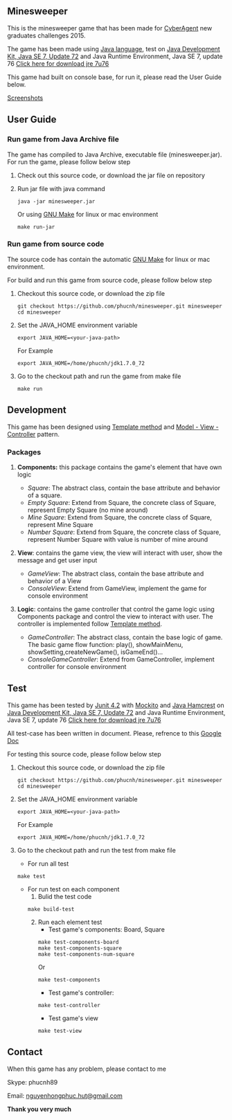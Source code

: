 ## Minesweeper
This is the minesweeper game that has been made for [CyberAgent](http://www.cyberagent.co.jp/) new graduates challenges 2015.

The game has been made using [Java language](https://java.com/en/), test on [Java Development Kit, Java SE 7, Update 72](http://www.oracle.com/technetwork/java/javase/7u72-relnotes-2296190.html) and Java Runtime Environment, Java SE 7, update 76 [Click here for download jre 7u76](http://www.oracle.com/technetwork/java/javase/downloads/jre7-downloads-1880261.html)

This game had built on console base, for run it, please read the User Guide below.

[Screenshots](https://drive.google.com/open?id=0B3seRHYL3yb-fkZxcmxlNWpYRVhlTGF6YUVjRjZjQ2R4TWIyRjFfenloTW5HS3paeFB2WW8&authuser=0)

## User Guide
### Run game from Java Archive file
The game has compiled to Java Archive, executable file (minesweeper.jar). For run the game, please follow below step

1. Check out this source code, or download the jar file on repository

2. Run jar file with java command
    ``` shell
    java -jar minesweeper.jar
    ```
    
    Or using [GNU Make](https://www.gnu.org/software/make/) for linux or mac environment
    ``` shell
    make run-jar
    ```

### Run game from source code
The source code has contain the automatic [GNU Make](https://www.gnu.org/software/make/) for linux or mac environment.

For build and run this game from source code, please follow below step

1. Checkout this source code, or download the zip file
    ``` shell   
    git checkout https://github.com/phucnh/minesweeper.git minesweeper
    cd minesweeper
    ```
    
2. Set the JAVA_HOME environment variable
    ``` shell
    export JAVA_HOME=<your-java-path>
    ```

    For Example
    ``` shell
    export JAVA_HOME=/home/phucnh/jdk1.7.0_72
    ```
    
3. Go to the checkout path and run the game from make file
    ``` shell
    make run
    ```

## Development
This game has been designed using [Template method](http://en.wikipedia.org/wiki/Template_method_pattern) and [Model - View - Controller](http://en.wikipedia.org/wiki/Model%E2%80%93view%E2%80%93controller) pattern. 

### Packages
1. **Components:** this package contains the game's element that have own logic
    - _Square_: The abstract class, contain the base attribute and behavior of a square.
    - _Empty Square_: Extend from Square, the concrete class of Square, represent Empty Square (no mine around)
    - _Mine Square_: Extend from Square, the concrete class of Square, represent Mine Square
    - _Number Square_: Extend from Square, the concrete class of Square, represent Number Square with value is number of mine around
        
2. **View**: contains the game view, the view will interact with user, show the message and get user input
    - _GameView_: The abstract class, contain the base attribute and behavior of a View
    - _ConsoleView_: Extend from GameView, implement the game for console environment

3. **Logic**: contains the game controller that control the game logic using Components package and control the view to interact with user. The controller is implemented follow [Template method](http://en.wikipedia.org/wiki/Template_method_pattern).
    - _GameController_: The abstract class, contain the base logic of game. The basic game flow function: play(), showMainMenu, showSetting,createNewGame(), isGameEnd()...
    - _ConsoleGameController_: Extend from GameController, implement controller for console environment

## Test
This game has been tested by [Junit 4.2](http://junit.org/) with [Mockito](http://mockito.org) and [Java Hamcrest](http://hamcrest.org/JavaHamcrest/) on [Java Development Kit, Java SE 7, Update 72](http://www.oracle.com/technetwork/java/javase/7u72-relnotes-2296190.html) and Java Runtime Environment, Java SE 7, update 76 [Click here for download jre 7u76](http://www.oracle.com/technetwork/java/javase/downloads/jre7-downloads-1880261.html)

All test-case has been written in document. Please, refrence to this [Google Doc](https://drive.google.com/open?id=0B3seRHYL3yb-fmJVeHF0aEJJTEcwbG1OaDhFR1JkRmVwRmZLSnhIdGItbkljZW5tdEtqNWs&authuser=0)

For testing this source code, please follow below step

1. Checkout this source code, or download the zip file
    ``` shell   
    git checkout https://github.com/phucnh/minesweeper.git minesweeper
    cd minesweeper
    ```
    
2. Set the JAVA_HOME environment variable
    ``` shell
    export JAVA_HOME=<your-java-path>
    ```

    For Example
    ``` shell
    export JAVA_HOME=/home/phucnh/jdk1.7.0_72
    ```
    
3. Go to the checkout path and run the test from make file
    - For run all test
    ``` shell
    make test
    ```
    
    - For run test on each component
        1. Bulid the test code
        ``` shell
        make build-test
        ```
        2. Run each element test
            - Test game's components: Board, Square
            ``` shell
            make test-components-board
            make test-components-square
            make test-components-num-square
            ```
            Or
            ``` shell
            make test-components
            ```
            - Test game's controller:
            ``` shell
            make test-controller
            ```
            - Test game's view
            ```shell
            make test-view
            ```

## Contact
When this game has any problem, please contact to me

Skype: phucnh89

Email: [nguyenhongphuc.hut@gmail.com](nguyenhongphuc.hut@gmail.com)

**Thank you very much**
